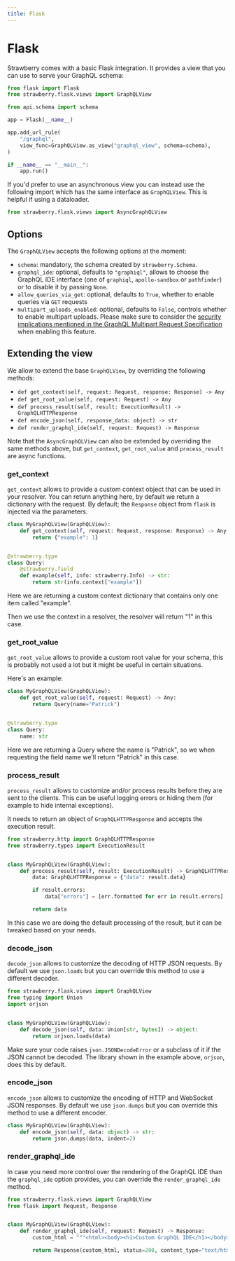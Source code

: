 ```yaml
---
title: Flask
---
```


# Flask

Strawberry comes with a basic Flask integration. It provides a view that you can
use to serve your GraphQL schema:

```python
from flask import Flask
from strawberry.flask.views import GraphQLView

from api.schema import schema

app = Flask(__name__)

app.add_url_rule(
    "/graphql",
    view_func=GraphQLView.as_view("graphql_view", schema=schema),
)

if __name__ == "__main__":
    app.run()
```

If you'd prefer to use an asynchronous view you can instead use the following
import which has the same interface as `GraphQLView`. This is helpful if using a
dataloader.

```python
from strawberry.flask.views import AsyncGraphQLView
```

## Options

The `GraphQLView` accepts the following options at the moment:

- `schema`: mandatory, the schema created by `strawberry.Schema`.
- `graphql_ide`: optional, defaults to `"graphiql"`, allows to choose the
  GraphQL IDE interface (one of `graphiql`, `apollo-sandbox` or `pathfinder`) or
  to disable it by passing `None`.
- `allow_queries_via_get`: optional, defaults to `True`, whether to enable
  queries via `GET` requests
- `multipart_uploads_enabled`: optional, defaults to `False`, controls whether
  to enable multipart uploads. Please make sure to consider the
  [security implications mentioned in the GraphQL Multipart Request Specification](https://github.com/jaydenseric/graphql-multipart-request-spec/blob/master/readme.md#security)
  when enabling this feature.

## Extending the view

We allow to extend the base `GraphQLView`, by overriding the following methods:

- `def get_context(self, request: Request, response: Response) -> Any`
- `def get_root_value(self, request: Request) -> Any`
- `def process_result(self, result: ExecutionResult) -> GraphQLHTTPResponse`
- `def encode_json(self, response_data: object) -> str`
- `def render_graphql_ide(self, request: Request) -> Response`

<Note>

Note that the `AsyncGraphQLView` can also be extended by overriding the same
methods above, but `get_context`, `get_root_value` and `process_result` are
async functions.

</Note>

### get_context

`get_context` allows to provide a custom context object that can be used in your
resolver. You can return anything here, by default we return a dictionary with
the request. By default; the `Response` object from `flask` is injected via the
parameters.

```python
class MyGraphQLView(GraphQLView):
    def get_context(self, request: Request, response: Response) -> Any:
        return {"example": 1}


@strawberry.type
class Query:
    @strawberry.field
    def example(self, info: strawberry.Info) -> str:
        return str(info.context["example"])
```

Here we are returning a custom context dictionary that contains only one item
called "example".

Then we use the context in a resolver, the resolver will return "1" in this
case.

### get_root_value

`get_root_value` allows to provide a custom root value for your schema, this is
probably not used a lot but it might be useful in certain situations.

Here's an example:

```python
class MyGraphQLView(GraphQLView):
    def get_root_value(self, request: Request) -> Any:
        return Query(name="Patrick")


@strawberry.type
class Query:
    name: str
```

Here we are returning a Query where the name is "Patrick", so we when requesting
the field name we'll return "Patrick" in this case.

### process_result

`process_result` allows to customize and/or process results before they are sent
to the clients. This can be useful logging errors or hiding them (for example to
hide internal exceptions).

It needs to return an object of `GraphQLHTTPResponse` and accepts the execution
result.

```python
from strawberry.http import GraphQLHTTPResponse
from strawberry.types import ExecutionResult


class MyGraphQLView(GraphQLView):
    def process_result(self, result: ExecutionResult) -> GraphQLHTTPResponse:
        data: GraphQLHTTPResponse = {"data": result.data}

        if result.errors:
            data["errors"] = [err.formatted for err in result.errors]

        return data
```

In this case we are doing the default processing of the result, but it can be
tweaked based on your needs.

### decode_json

`decode_json` allows to customize the decoding of HTTP JSON requests. By default
we use `json.loads` but you can override this method to use a different decoder.

```python
from strawberry.flask.views import GraphQLView
from typing import Union
import orjson


class MyGraphQLView(GraphQLView):
    def decode_json(self, data: Union[str, bytes]) -> object:
        return orjson.loads(data)
```

Make sure your code raises `json.JSONDecodeError` or a subclass of it if the
JSON cannot be decoded. The library shown in the example above, `orjson`, does
this by default.

### encode_json

`encode_json` allows to customize the encoding of HTTP and WebSocket JSON
responses. By default we use `json.dumps` but you can override this method to
use a different encoder.

```python
class MyGraphQLView(GraphQLView):
    def encode_json(self, data: object) -> str:
        return json.dumps(data, indent=2)
```

### render_graphql_ide

In case you need more control over the rendering of the GraphQL IDE than the
`graphql_ide` option provides, you can override the `render_graphql_ide` method.

```python
from strawberry.flask.views import GraphQLView
from flask import Request, Response


class MyGraphQLView(GraphQLView):
    def render_graphql_ide(self, request: Request) -> Response:
        custom_html = """<html><body><h1>Custom GraphQL IDE</h1></body></html>"""

        return Response(custom_html, status=200, content_type="text/html")
```
